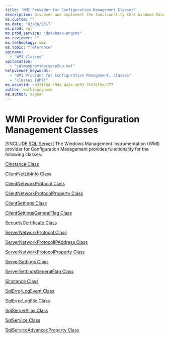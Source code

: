 ```yaml
---
title: "WMI Provider for Configuration Management Classes"
description: Discover and implement the functionality that Windows Management Instrumentation provides. Choose from these classes for Configuration Manager.  
ms.custom: ""
ms.date: "03/06/2017"
ms.prod: sql
ms.prod_service: "database-engine"
ms.reviewer: ""
ms.technology: wmi
ms.topic: "reference"
apiname: 
  - "WMI Classes"
apilocation: 
  - "sqlmgmproviderxpsp2up.mof"
helpviewer_keywords: 
  - "WMI Provider for Configuration Management, classes"
  - "classes [WMI]"
ms.assetid: cb3311bd-394e-4a5e-a693-7b326f9ac777
author: markingmyname
ms.author: maghan
---
```

# WMI Provider for Configuration Management Classes
[!INCLUDE [SQL Server](../../includes/applies-to-version/sqlserver.md)]
  The Windows Management Instrumentation (WMI) provider for Configuration Management provides functionality for the following classes:  
  
 [CInstance Class](../../relational-databases/wmi-provider-configuration-classes/cinstance-class.md)  
  
 [ClientNetLibInfo Class](../../relational-databases/wmi-provider-configuration-classes/clientnetlibinfo-class/clientnetlibinfo-class.md)  
  
 [ClientNetworkProtocol Class](../../relational-databases/wmi-provider-configuration-classes/clientnetworkprotocol-class/clientnetworkprotocol-class.md)  
  
 [ClientNetworkProtocolProperty Class](../../relational-databases/wmi-provider-configuration-classes/clientnetworkprotocolproperty-class/clientnetworkprotocolproperty-class.md)  
  
 [ClientSettings Class](../../relational-databases/wmi-provider-configuration-classes/clientsettings-class.md)  
  
 [ClientSettingsGeneralFlag Class](../../relational-databases/wmi-provider-configuration-classes/clientsettingsgeneralflag-class/clientsettingsgeneralflag-class.md)  
  
 [SecurityCertificate Class](../../relational-databases/wmi-provider-configuration-classes/securitycertificate-class/securitycertificate-class.md)  
  
 [ServerNetworkProtocol Class](../../relational-databases/wmi-provider-configuration-classes/servernetworkprotocol-class/servernetworkprotocol-class.md)  
  
 [ServerNetworkProtocolIPAddress Class](../../relational-databases/wmi-provider-configuration-classes/servernetworkprotocolipaddress-class/servernetworkprotocolipaddress-class.md)  
  
 [ServerNetworkProtocolProperty Class](../../relational-databases/wmi-provider-configuration-classes/servernetworkprotocolproperty-class/servernetworkprotocolproperty-class.md)  
  
 [ServerSettings Class](../../relational-databases/wmi-provider-configuration-classes/serversettings-class/serversettings-class.md)  
  
 [ServerSettingsGeneralFlag Class](../../relational-databases/wmi-provider-configuration-classes/serversettingsgeneralflag-class/serversettingsgeneralflag-class.md)  
  
 [SInstance Class](../../relational-databases/wmi-provider-configuration-classes/sinstance-class/sinstance-class.md)  
  
 [SqlErrorLogEvent Class](../../relational-databases/wmi-provider-configuration-classes/sqlerrorlogevent-class.md)  
  
 [SqlErrorLogFile Class](../../relational-databases/wmi-provider-configuration-classes/sqlerrorlogfile-class.md)  
  
 [SqlServerAlias Class](../../relational-databases/wmi-provider-configuration-classes/sqlserveralias-class/sqlserveralias-class.md)  
  
 [SqlService Class](../../relational-databases/wmi-provider-configuration-classes/sqlservice-class/sqlservice-class.md)  
  
 [SqlServiceAdvancedProperty Class](../../relational-databases/wmi-provider-configuration-classes/sqlserviceadvancedproperty-class/sqlserviceadvancedproperty-class.md)  
  
  

